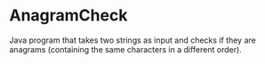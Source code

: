 # AnagramCheck
Java program that takes two strings as input and checks if they are anagrams (containing the same characters in a different order).
